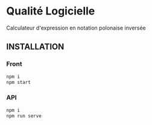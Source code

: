 # Qualité Logicielle

Calculateur d'expression en notation polonaise inversée

## INSTALLATION

### Front

```bash
npm i
npm start
```

### API
```bash
npm i
npm run serve
```
